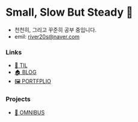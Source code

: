 # Small, Slow But Steady 🐌 
- 천천히, 그리고 꾸준히 공부 중입니다.
- emil: <river20s@naver.com>
### Links
- [📑 TIL](https://github.com/river20s/TIL)
- [🏠 BLOG](https://river20s.github.io/)
- [🖼️ PORTFPLIO](https://river20s.github.io/blog/)
### Projects
- [🚌 OMNIBUS](https://github.com/river20s/OMNIBUS)
